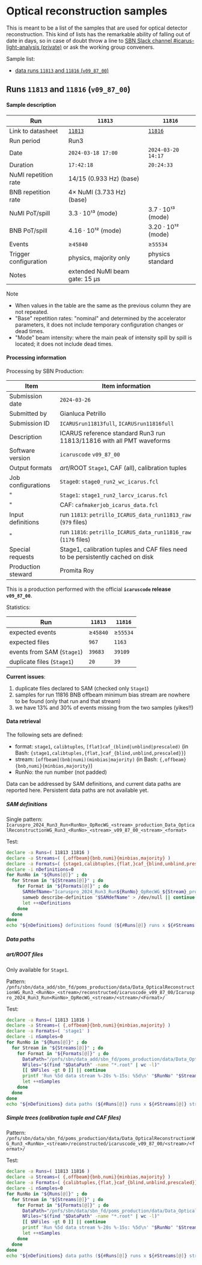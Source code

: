 Optical reconstruction samples
===============================

This is meant to be a list of the samples that are used for optical detector reconstruction.
This kind of lists has the remarkable ability of falling out of date in days, so in case of doubt throw a line to [SBN Slack channel #icarus-light-analysis (private)](https://shortbaseline.slack.com/archives/C02JK6ZUTLL) or ask the working group conveners.

Sample list:
* [data runs `11813` and `11816` (`v09_87_00`)](#runs-11813-and-11816-v09_87_00)

## Runs `11813` and `11816` (`v09_87_00`)

#### Sample description

Run                    | `11813`                | `11816`
---------------------- | ---------------------- | ---------------------
Link to datasheet      |  [`11813`](https://docs.google.com/spreadsheets/d/1dQk0L4VjpuArQqWBkbO334lJVZJd0Ldn0wQkMS9pEH8/edit?pli=1#gid=1592536638&range=A17) | [`11816`](https://docs.google.com/spreadsheets/d/1dQk0L4VjpuArQqWBkbO334lJVZJd0Ldn0wQkMS9pEH8/edit?pli=1#gid=1592536638&range=A20)
Run period             | Run3
Date                   | `2024-03-18 17:00`     | `2024-03-20 14:17`
Duration               | `17:42:18`             | `20:24:33`
NuMI repetition rate   | 14/15 (0.933 Hz) (base)
BNB repetition rate    | 4× NuMI (3.733 Hz) (base)
NuMI PoT/spill         | 3.3 · 10¹³ (mode)      | 3.7 · 10¹³ (mode)
BNB  PoT/spill         | 4.16 · 10¹² (mode)     | 3.20 · 10¹² (mode) 
Events                 | ≥`45840`               | ≥`55534`
Trigger configuration  | physics, majority only | physics standard
Notes                  | extended NuMI beam gate: 15 µs

> [!NOTE]
>  * When values in the table are the same as the previous column they are not repeated.
>  * "Base" repetition rates: "nominal" and determined by the accelerator parameters, it does not include temporary configuration changes or dead times.
>  * "Mode" beam intensity: where the main peak of intensity spill by spill is located; it does not include dead times.



#### Processing information

Processing by SBN Production:

Item               | Item information
------------------ | ----------------------------------------------------------------------------------
Submission date    | `2024-03-26`
Submitted by       | Gianluca Petrillo
Submission ID      | `ICARUSrun11813full`, `ICARUSrun11816full`
Description        | ICARUS reference standard Run3 run 11813/11816 with all PMT waveforms
Software version   | `icaruscode` `v09_87_00`
Output formats     | _art_/ROOT `Stage1`, CAF (all), calibration tuples
Job configurations | `Stage0`: `stage0_run2_wc_icarus.fcl`
"                  | `Stage1`: `stage1_run2_larcv_icarus.fcl`
"                  | CAF: `cafmakerjob_icarus_data.fcl`
Input definitions  | run `11813`: `petrillo_ICARUS_data_run11813_raw` (`979` files)
"                  | run `11816`: `petrillo_ICARUS_data_run11816_raw` (`1176` files)
Special requests   | Stage1, calibration tuples and CAF files need to be persistently cached on disk
Production steward | Promita Roy

This is a production performed with the official **`icaruscode` release `v09_87_00`**.

Statistics:

Run                        | `11813`     | `11816`
-------------------------- | ----------- | -----------
expected events            | ≥`45840`    | ≥`55534`
expected files             | `967`       | `1163`
events from SAM (`Stage1`) | `39683`     | `39109`
duplicate files (`Stage1`) | `20`        | `39`

**Current issues**:
1. duplicate files declared to SAM (checked only `Stage1`)
2. samples for run 11816 BNB offbeam minimum bias stream are nowhere to be found (only that run and that stream)
3. we have 13% and 30% of events missing from the two samples (yikes!!)


#### Data retrieval

The following sets are defined:
 * format: `stage1`, `calibtuples`, `[flat]caf_(blind|unblind|prescaled)` (in Bash: `{stage1,calibtuples,{flat,}caf_{blind,unblind,prescaled}}`)
 * stream: `[offbeam](bnb|numi)(minbias|majority)` (in Bash: `{,offbeam}{bnb,numi}{minbias,majority}`)
 * RunNo: the run number (not padded)

Data can be addressed by SAM definitions, and current data paths are reported here.
Persistent data paths are not available yet.

##### SAM definitions

Single pattern: `Icaruspro_2024_Run3_Run<RunNo>_OpRecWG_<stream>_production_Data_OpticalReconstructionWG_Run3_<RunNo>_<stream>_v09_87_00_<stream>_<format>`

Test:
```bash
declare -a Runs=( 11813 11816 )
declare -a Streams=( {,offbeam}{bnb,numi}{minbias,majority} )
declare -a Formats=( {stage1,calibtuples,{flat,}caf_{blind,unblind,prescaled}} )
declare -i nDefinitions=0
for RunNo in "${Runs[@]}" ; do
  for Stream in "${Streams[@]}" ; do
    for Format in "${Formats[@]}" ; do
      SAMdefName="Icaruspro_2024_Run3_Run${RunNo}_OpRecWG_${Stream}_production_Data_OpticalReconstructionWG_Run3_${RunNo}_${Stream}_v09_87_00_${Stream}_${Format}"
      samweb describe-definition "$SAMdefName" > /dev/null || continue
      let ++nDefinitions
    done
  done
done
echo "${nDefinitions} definitions found (${#Runs[@]} runs x ${#Streams[@]} streams x ${#Formats[@]} formats = $(( ${#Runs[@]} * ${#Streams[@]} * ${#Formats[@]} )) expected)."
```

##### Data paths

##### _art_/ROOT files

Only available for `Stage1`.

Pattern: `/pnfs/sbn/data_add/sbn_fd/poms_production/data/Data_OpticalReconstructionWG_Run3_<RunNo>_<stream>/reconstructed/icaruscode_v09_87_00/Icaruspro_2024_Run3_Run<RunNo>_OpRecWG_<stream>/<stream>/<Format>/`

Test:
```bash
declare -a Runs=( 11813 11816 )
declare -a Streams=( {,offbeam}{bnb,numi}{minbias,majority} )
declare -a Formats=( 'stage1' )
declare -i nSamples=0
for RunNo in "${Runs[@]}" ; do
  for Stream in "${Streams[@]}" ; do
    for Format in "${Formats[@]}" ; do
      DataPath="/pnfs/sbn/data_add/sbn_fd/poms_production/data/Data_OpticalReconstructionWG_Run3_${RunNo}_${Stream}/reconstructed/icaruscode_v09_87_00/Icaruspro_2024_Run3_Run${RunNo}_OpRecWG_${Stream}/${Stream}/${Format}/"
      NFiles="$(find "$DataPath" -name "*.root" | wc -l)"
      [[ $NFiles -gt 0 ]] || continue
      printf 'Run %5d data stream %-20s %-15s: %5d\n' "$RunNo" "$Stream" "$Format" "$NFiles"
      let ++nSamples
    done
  done
done
echo "${nDefinitions} data paths (${#Runs[@]} runs x ${#Streams[@]} streams x ${#Formats[@]} formats = $(( ${#Runs[@]} * ${#Streams[@]} * ${#Formats[@]} )) expected)."
```

##### Simple trees (calibration tuple and CAF files)

Pattern: `/pnfs/sbn/data/sbn_fd/poms_production/data/Data_OpticalReconstructionWG_Run3_<RunNo>_<stream>/reconstructed/icaruscode_v09_87_00/<stream>/<format>/`

Test:
```bash
declare -a Runs=( 11813 11816 )
declare -a Streams=( {,offbeam}{bnb,numi}{minbias,majority} )
declare -a Formats=( {calibtuples,{flat,}caf_{blind,unblind,prescaled}} )
declare -i nSamples=0
for RunNo in "${Runs[@]}" ; do
  for Stream in "${Streams[@]}" ; do
    for Format in "${Formats[@]}" ; do
      DataPath="/pnfs/sbn/data/sbn_fd/poms_production/data/Data_OpticalReconstructionWG_Run3_${RunNo}_${Stream}/reconstructed/icaruscode_v09_87_00/${Stream}/${Format}/"
      NFiles="$(find "$DataPath" -name "*.root" | wc -l)"
      [[ $NFiles -gt 0 ]] || continue
      printf 'Run %5d data stream %-20s %-15s: %5d\n' "$RunNo" "$Stream" "$Format" "$NFiles"
      let ++nSamples
    done
  done
done
echo "${nDefinitions} data paths (${#Runs[@]} runs x ${#Streams[@]} streams x ${#Formats[@]} formats = $(( ${#Runs[@]} * ${#Streams[@]} * ${#Formats[@]} )) expected)."
```

